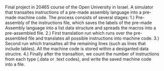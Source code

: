 Final project in 20465 course of the Open University in Israel.
A simulator that transaltes instructions of a pre-made assembly language into a pre-made machine code.
The process consists of several stages:
1.) Pre-assembly of the instructions file, which saves the labels of the pre-made Assembly language 
into a list data structure and spreads the macros into a pre-assembled file.
2.) First translation run which runs over the pre-assembled file and translates all possible instructions into machine code.
3.) Second run which transaltes all the remaining lines (such as lines that include lables). All the machine code is stored within a desiganted data structre.
4.) Finally after the transaltion, we count the number of instructions from each type (.data or .text codes), and write the saved machine code into a file.
